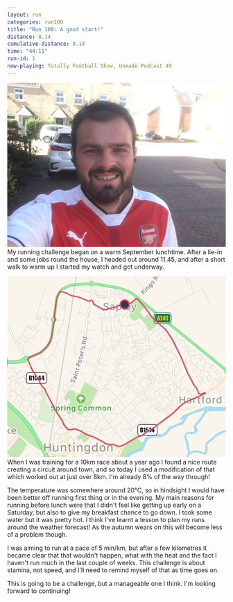 ```yaml
---
layout: run
categories: run100
title: "Run 100: A good start!"
distance: 8.14
cumulative-distance: 8.14
time: "44:11"
run-id: 1
now-playing: Totally Football Show, Unmade Podcast 49
---
```


![A picture from after the run](/assets/images/2020-09-19/after.jpg) My running challenge began on a warm September lunchtime. After a lie-in and some jobs round the house, I headed out around 11.45, and after a short walk to warm up I started my watch and got underway.

![A map from Fitbit of my run](/assets/images/2020-09-19/fitbit-map.png) When I was training for a 10km race about a year ago I found a nice route creating a circuit around town, and so today I used a modification of that which worked out at just over 8km. I'm already 8% of the way through!

The temperature was somewhere around 20°C, so in hindsight I would have been better off running first thing or in the evening. My main reasons for running before lunch were that I didn't feel like getting up early on a Saturday, but also to give my breakfast chance to go down. I took some water but it was pretty hot. I think I've learnt a lesson to plan my runs around the weather forecast! As the autumn wears on this will become less of a problem though.

I was aiming to run at a pace of 5 min/km, but after a few kilometres it became clear that that wouldn't happen, what with the heat and the fact I haven't run much in the last couple of weeks. This challenge is about stamina, not speed, and I'll need to remind myself of that as time goes on.

This is going to be a challenge, but a manageable one I think. I'm looking forward to continuing!